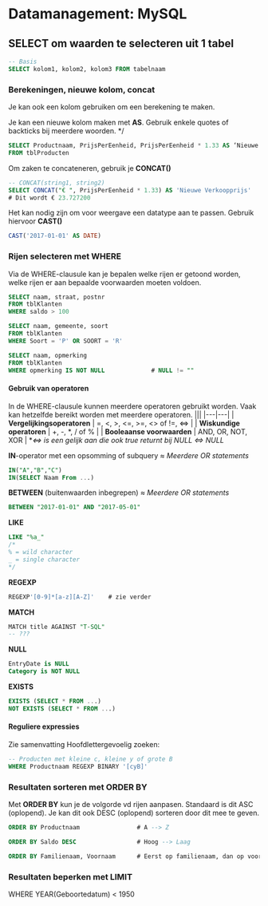 # Datamanagement: MySQL
## SELECT om waarden te selecteren uit 1 tabel
```sql
-- Basis
SELECT kolom1, kolom2, kolom3 FROM tabelnaam
```

### Berekeningen, nieuwe kolom, concat
Je kan ook een kolom gebruiken om een berekening te maken.

Je kan een nieuwe kolom maken met **AS**.
Gebruik enkele quotes of backticks bij meerdere woorden. */
```sql
SELECT Productnaam, PrijsPerEenheid, PrijsPerEenheid * 1.33 AS ‘Nieuwe prijs’  
FROM tblProducten
```
Om zaken te concateneren, gebruik je **CONCAT()**
```sql
-- CONCAT(string1, string2)
SELECT CONCAT("€ ", PrijsPerEenheid * 1.33) AS 'Nieuwe Verkoopprijs'
# Dit wordt € 23.727200
```
Het kan nodig zijn om voor weergave een datatype aan te passen. Gebruik hiervoor **CAST()**
```sql
CAST('2017-01-01' AS DATE)
```

### Rijen selecteren met WHERE
Via de WHERE-clausule kan je bepalen welke rijen er getoond worden, welke rijen er aan bepaalde voorwaarden moeten voldoen.
```sql
SELECT naam, straat, postnr
FROM tblKlanten
WHERE saldo > 100

SELECT naam, gemeente, soort
FROM tblKlanten
WHERE Soort = 'P' OR SOORT = 'R'

SELECT naam, opmerking
FROM tblKlanten
WHERE opmerking IS NOT NULL				# NULL != ""
```

#### Gebruik van operatoren
In de WHERE-clausule kunnen meerdere operatoren gebruikt worden.
Vaak kan hetzelfde bereikt worden met meerdere operatoren.
|||
|---|---|
| **Vergelijkingsoperatoren** | =, <, >, <=, >=, <> of !=, <=> |
| **Wiskundige operatoren**   | +, -, *, / of % |
| **Booleaanse voorwaarden**  | AND, OR, NOT, XOR |
*_<=> is een gelijk aan die ook true returnt bij NULL <=> NULL_

**IN**-operator met een opsomming of subquery
_≈ Meerdere OR statements_
```sql
IN("A","B","C")
IN(SELECT Naam From ...)
```
**BETWEEN** (buitenwaarden inbegrepen)
_≈ Meerdere OR statements_
```sql
BETWEEN "2017-01-01" AND "2017-05-01"
```
**LIKE**
```sql
LIKE "%a_"
/*
% = wild character
_ = single character
*/
```
**REGEXP**
```sql
REGEXP'[0-9]*[a-z][A-Z]'	# zie verder
```
**MATCH**
```sql
MATCH title AGAINST "T-SQL"
-- ???
```
**NULL**
```sql
EntryDate is NULL
Category is NOT NULL
```
**EXISTS**
```sql
EXISTS (SELECT * FROM ...)
NOT EXISTS (SELECT * FROM ...)
```

#### Reguliere expressies
Zie samenvatting
Hoofdlettergevoelig zoeken:
```sql
-- Producten met kleine c, kleine y of grote B
WHERE Productnaam REGEXP BINARY '[cyB]'
```

### Resultaten sorteren met ORDER BY
Met **ORDER BY** kun je de volgorde vd rijen aanpasen.
Standaard is dit ASC (oplopend). Je kan dit ook DESC (oplopend) sorteren door dit mee te geven.
```sql
ORDER BY Productnaam				# A --> Z

ORDER BY Saldo DESC 				# Hoog --> Laag

ORDER BY Familienaam, Voornaam		# Eerst op familienaam, dan op voornaam
```

### Resultaten beperken met LIMIT

WHERE YEAR(Geboortedatum) < 1950
<!--stackedit_data:
eyJoaXN0b3J5IjpbLTQ1NTk2MTE2OSwyMDcwMDQxNDA2LDQxNT
c2NTYxM119
-->